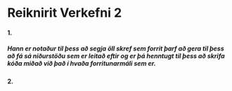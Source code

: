 # Reiknirit Verkefni 2

#### 1.
##### Hann er notaður til þess að segja öll skref sem forrit þarf að gera til þess að fá sá niðurstöðu sem er leitað eftir og er þá henntugt til þess að skrifa kóða miðað við það í hvaða forritunarmáli sem er.

#### 2.
##### 